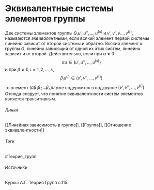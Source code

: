 # Эквивалентные системы элементов группы
Две системы элементов группы $G$,$u',u'',\dots,u^{(s)}$ и $v',v',v\dots,v^{(t)}$, называются *эквивалентными*, если всякий элемент первой системы линейно зависит от второй системы и обратно. Всякий элемент $u$ группы $G$, линейно зависящий от одной их этих систем, линейно зависит и от второй. Действительно, если при $\alpha\ne0$
$$
\alpha u\in (u',u'',\dots,u^{(s)})
$$
и при $\beta\ne0,i=1,2,\dots,s,$
$$
\beta_{i}u^{(i)}\in(v',v'',\dots,v^{(t)})
$$
то элемент $(\alpha\beta_{1}\beta_{2}\dots\beta_{s})u$ уже содержится в подгруппе $(v',v'',\dots,v^{(t)})$.
Отсюда следует, что понятие эквивалентности систем элементов является транзитивным.
###### Линки
 [[Линейная зависимость в группе]], [[Группа]], [[Отношение эквивалентности]]
###### Тэги
 #Теория_групп 
###### Источники
 Курош А.Г. Теория Групп с.115